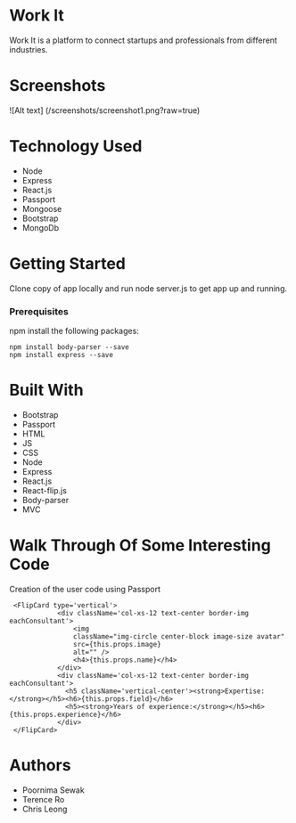 # Work It

Work It is a platform to connect startups and professionals from different industries.

# Screenshots
  
![Alt text] (/screenshots/screenshot1.png?raw=true)

# Technology Used
* Node
* Express
* React.js
* Passport
* Mongoose
* Bootstrap
* MongoDb

# Getting Started

Clone copy of app locally and run node server.js to get app up and running.

### Prerequisites

npm install the following packages:
```
npm install body-parser --save
npm install express --save
```
# Built With
* Bootstrap
* Passport
* HTML
* JS
* CSS
* Node
* Express
* React.js
* React-flip.js
* Body-parser
* MVC

# Walk Through Of Some Interesting Code

Creation of the user code using Passport
```
 <FlipCard type='vertical'>
            <div className='col-xs-12 text-center border-img eachConsultant'>
                <img
                className="img-circle center-block image-size avatar"
                src={this.props.image}
                alt="" />
                <h4>{this.props.name}</h4>
            </div>
            <div className='col-xs-12 text-center border-img eachConsultant'>
              <h5 className='vertical-center'><strong>Expertise:</strong></h5><h6>{this.props.field}</h6>
              <h5><strong>Years of experience:</strong></h5><h6>{this.props.experience}</h6>
            </div>
 </FlipCard>
```


# Authors
* Poornima Sewak
* Terence Ro
* Chris Leong
